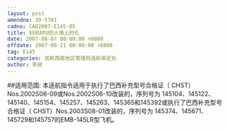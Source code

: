 ```yaml
---
layout: post
amendno: 39-5701
cadno: CAD2007-E145-05
title: 封闭APU防火墙上的孔
date: 2007-08-07 00:00:00 +0800
effdate: 2007-08-21 00:00:00 +0800
tag: E145
categories: 民航西南地区管理局适航审定处
author: 李锐
---
```


##适用范围:
本适航指令适用于执行了巴西补充型号合格证（ CHST） Nos.2002S06-09或Nos.2002S06-10改装的，序列号为 145104、145122、 145140、145154、145257、145263、145365和145392或执行了巴西补充型号合格证（ CHST）Nos.2003S08-01改装的，序列号为 145374、145671、 145729和145757的EMB-145LR型飞机。

